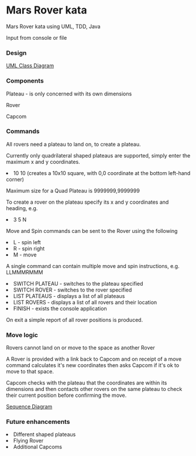 # Mars Rover kata

Mars Rover kata using UML, TDD, Java

Input from console or file

### Design

[UML Class Diagram](https://github.com/probert999/mars-rover/blob/main/uml/MarsRoverClassDiagram.png)


### Components
Plateau - is only concerned with its own dimensions

Rover 

Capcom


### Commands
All rovers need a plateau to land on, to create a plateau.

Currently only quadrilateral shaped plateaus are supported, simply enter the maximum x and y coordinates.

<li>10 10 (creates a 10x10 square, with 0,0 coordinate at the bottom left-hand corner)

Maximum size for a Quad Plateau is 9999999,9999999

To create a rover on the plateau specify its x and y coordinates and heading, e.g.

<li>3 5 N

Move and Spin commands can be sent to the Rover using the following
<li>L - spin left
<li>R - spin right
<li>M - move

A single command can contain multiple move and spin instructions, e.g. LLMMMRMMM

<li>SWITCH PLATEAU <plateau_id> - switches to the plateau specified
<li>SWITCH ROVER <rover_id> - switches to the rover specified
<li>LIST PLATEAUS - displays a list of all plateaus
<li>LIST ROVERS - displays a list of all rovers and their location
<li>FINISH - exists the console application

On exit a simple report of all rover positions is produced.

### Move logic
Rovers cannot land on or move to the space as another Rover

A Rover is provided with a link back to Capcom and on receipt of a move command calculates 
it's new coordinates then asks Capcom if it's ok to move to that space.

Capcom checks with the plateau that the coordinates are within its dimensions and 
then contacts other rovers on the same plateau to check their current position before 
confirming the move.

[Sequence Diagram](https://github.com/probert999/mars-rover/blob/main/uml/MarsRoverSequenceDiagram.png)
 


### Future enhancements
<li>Different shaped plateaus
<li>Flying Rover
<li>Additional Capcoms